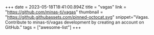 +++
date = 2023-05-18T18:41:00.894Z
title = "vagas"
link = "https://github.com/minas-ti/vagas"
thumbnail = "https://github.githubassets.com/pinned-octocat.svg"
snippet="Vagas. Contribute to minas-ti/vagas development by creating an account on GitHub."
tags = ["awesome-list"]
+++
